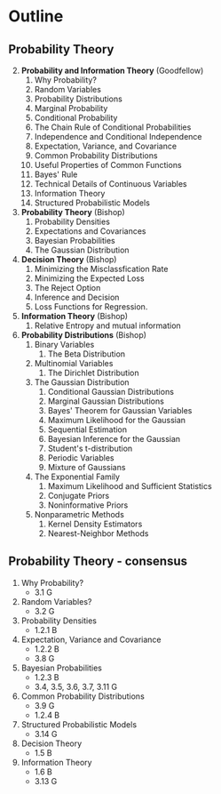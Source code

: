 # Outline 
## Probability Theory

2. **Probability and Information Theory** (Goodfellow)
    1. Why Probability?
    2. Random Variables
    3. Probability Distributions 
    4. Marginal Probability
    5. Conditional Probability
    6. The Chain Rule of Conditional Probabilities
    7. Independence and Conditional Independence
    8. Expectation, Variance, and Covariance
    9. Common Probability Distributions
    10. Useful Properties of Common Functions
    11. Bayes' Rule
    12. Technical Details of Continuous Variables
    13. Information Theory
    13. Structured Probabilistic Models
3. **Probability Theory** (Bishop)
    1. Probability Densities
    2. Expectations and Covariances
    3. Bayesian Probabilities
    4. The Gaussian Distribution
4. **Decision Theory** (Bishop)
    1. Minimizing the Misclassfication Rate
    2. Minimizing the Expected Loss
    3. The Reject Option
    4. Inference and Decision
    5. Loss Functions for Regression.
5. **Information Theory** (Bishop)
    1. Relative Entropy and mutual information 
6. **Probability Distributions** (Bishop)
    1. Binary Variables
        1. The Beta Distribution
    2. Multinomial Variables
        1. The Dirichlet Distribution
    3. The Gaussian Distribution
        1. Conditional Gaussian Distributions
        2. Marginal Gaussian Distributions
        3. Bayes' Theorem for Gaussian Variables
        4. Maximum Likelihood for the Gaussian
        5. Sequential Estimation
        6. Bayesian Inference for the Gaussian
        7. Student's t-distribution
        8. Periodic Variables
        9. Mixture of Gaussians
    4. The Exponential Family
        1. Maximum Likelihood and Sufficient Statistics
        2. Conjugate Priors
        3. Noninformative Priors
    5. Nonparametric Methods
        1. Kernel Density Estimators
        2. Nearest-Neighbor Methods


## Probability Theory - consensus

1. Why Probability?
    - 3.1 G
2. Random Variables?
    - 3.2 G
3. Probability Densities
    - 1.2.1 B
4. Expectation, Variance and Covariance
    - 1.2.2 B
    - 3.8 G
5. Bayesian Probabilities
    - 1.2.3 B
    - 3.4, 3.5, 3.6, 3.7, 3.11 G
6. Common Probability Distributions
    - 3.9 G
    - 1.2.4 B
7. Structured Probabilistic Models
    - 3.14 G
8. Decision Theory
    - 1.5 B
9. Information Theory
    - 1.6 B
    - 3.13 G